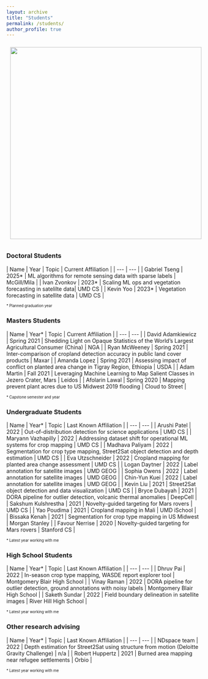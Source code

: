 ```yaml
---
layout: archive
title: "Students"
permalink: /students/
author_profile: true
---
```


<img style="float: center; padding: 10px 10px 10px 10px;" src="http://hannah-rae.github.io/images/group_zoom.jpg" width=500>

### Doctoral Students

| Name | Year | Topic | Current Affiliation |
| --- | --- |
| Gabriel Tseng | 2025\* | ML algorithms for remote sensing data with sparse labels | McGill/Mila |
| Ivan Zvonkov | 2023\* | Scaling ML ops and vegetation forecasting in satelilte data| UMD CS |
| Kevin Yoo | 2023\* | Vegetation forecasting in satellite data | UMD CS |

<sub><sup>\* Planned graduation year</sup></sub>

### Masters Students

| Name | Year\* | Topic | Current Affiliation |
| --- | --- |
| David Adamkiewicz | Spring 2021 | Shedding Light on Opaque Statistics of the World’s Largest Agricultural Consumer (China) | NGA |
| Ryan McWeeney | Spring 2021 | Inter-comparison of cropland detection accuracy in public land cover products | Maxar |
| Amanda Lopez | Spring 2021 | Assessing impact of conflict on planted area change in Tigray Region, Ethiopia | USDA |
| Adam Martin | Fall 2021 | Leveraging Machine Learning to Map Salient Classes in Jezero Crater, Mars | Leidos |
| Afolarin Lawal | Spring 2020 | Mapping prevent plant acres due to US Midwest 2019 flooding | Cloud to Street |

<sub><sup>\* Capstone semester and year</sup></sub>

### Undergraduate Students

| Name | Year\* | Topic | Last Known Affiliation |
| --- | --- |
| Arushi Patel | 2022 | Out-of-distribution detection for science applications | UMD CS |
| Maryann Vazhapilly | 2022 | Addressing dataset shift for operational ML systems for crop mapping | UMD CS |
| Madhava Paliyam | 2022 | Segmentation for crop type mapping, Street2Sat object detection and depth estimation | UMD CS |
| Eva Utzschneider | 2022 | Cropland mapping for planted area change assessment | UMD CS |
| Logan Daytner | 2022 | Label annotation for satellite images | UMD GEOG |
| Sophia Owens | 2022 | Label annotation for satellite images | UMD GEOG |
| Chin-Yun Kuei | 2022 | Label annotation for satellite images | UMD GEOG |
| Kevin Liu | 2021 | Street2Sat object detection and data visualization | UMD CS |
| Bryce Dubayah | 2021 | DORA pipeline for outlier detection, volcanic thermal anomalies | DeepCell |
| Sakshum Kulshrestha | 2021 | Novelty-guided targeting for Mars rovers | UMD CS |
| Yao Poudima | 2021 | Cropland mapping in Mali | UMD iSchool |
| Bissaka Kenah | 2021 | Segmentation for crop type mapping in US Midwest | Morgan Stanley |
| Favour Nerrise | 2020 | Novelty-guided targeting for Mars rovers | Stanford CS |

<sub><sup>\* Latest year working with me</sup></sub>

### High School Students

| Name | Year\* | Topic | Last Known Affiliation |
| --- | --- |
| Dhruv Pai | 2022 | In-season crop type mapping, WASDE report explorer tool | Montgomery Blair High School |
| Vinay Raman | 2022 | DORA pipeline for outlier detection, ground annotations with noisy labels | Montgomery Blair High School |
| Saketh Sundar | 2022 | Field boundary delineation in satellite images | River Hill High School |

<sub><sup>\* Latest year working with me</sup></sub>

### Other research advising

| Name | Year\* | Topic | Last Known Affiliation |
| --- | --- |
| NDspace team | 2022 | Depth estimation for Street2Sat using structure from motion (Deloitte Gravity Challenge) | n/a |
| Robert Huppertz | 2021 | Burned area mapping near refugee settlements | Orbio |

<sub><sup>\* Latest year working with me</sup></sub>

